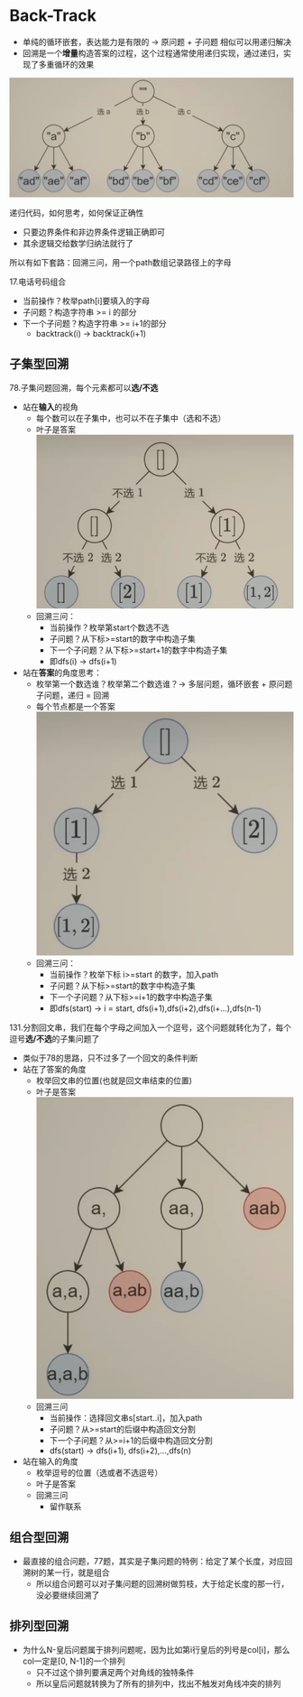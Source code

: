 # Back-Track

- 单纯的循环嵌套，表达能力是有限的 -> 原问题 + 子问题 相似可以用递归解决
- 回溯是一个**增量**构造答案的过程，这个过程通常使用递归实现，通过递归，实现了多重循环的效果

![alt text](img/image.png)

递归代码，如何思考，如何保证正确性

- 只要边界条件和非边界条件逻辑正确即可
- 其余逻辑交给数学归纳法就行了

所以有如下套路：回溯三问，用一个path数组记录路径上的字母

17.电话号码组合

- 当前操作？枚举path[i]要填入的字母
- 子问题？构造字符串 >= i   的部分
- 下一个子问题？构造字符串 >= i+1的部分
  - backtrack(i) -> backtrack(i+1)

## 子集型回溯

78.子集问题回溯，每个元素都可以**选/不选**

- 站在**输入**的视角
  - 每个数可以在子集中，也可以不在子集中（选和不选）
  - 叶子是答案![alt text](img/image-1.png)
  - 回溯三问：
    - 当前操作？枚举第start个数选不选
    - 子问题？从下标>=start的数字中构造子集
    - 下一个子问题？从下标>=start+1的数字中构造子集
    - 即dfs(i) -> dfs(i+1)
- 站在**答案**的角度思考：
  - 枚举第一个数选谁？枚举第二个数选谁？-> 多层问题，循环嵌套 + 原问题子问题，递归 = 回溯
  - 每个节点都是一个答案![alt text](img/image-2.png)
  - 回溯三问：
    - 当前操作？枚举下标 i>=start 的数字，加入path
    - 子问题？从下标>=start的数字中构造子集
    - 下一个子问题？从下标>=i+1的数字中构造子集
    - 即dfs(start) -> i = start, dfs(i+1),dfs(i+2),dfs(i+...),dfs(n-1)

131.分割回文串，我们在每个字母之间加入一个逗号，这个问题就转化为了，每个逗号**选/不选**的子集问题了

- 类似于78的思路，只不过多了一个回文的条件判断
- 站在了答案的角度
  - 枚举回文串的位置(也就是回文串结束的位置)
  - 叶子是答案![alt text](img/image-3.png)
  - 回溯三问
    - 当前操作：选择回文串s[start..i]，加入path
    - 子问题？从>=start的后缀中构造回文分割
    - 下一个子问题？从>=i+1的后缀中构造回文分割
    - dfs(start) -> dfs(i+1), dfs(i+2),...,dfs(n)
- 站在输入的角度
  - 枚举逗号的位置（选或者不选逗号）
  - 叶子是答案
  - 回溯三问
    - 留作联系

## 组合型回溯

- 最直接的组合问题，77题，其实是子集问题的特例：给定了某个长度，对应回溯树的某一行，就是组合
  - 所以组合问题可以对子集问题的回溯树做剪枝，大于给定长度的那一行，没必要继续回溯了

## 排列型回溯

- 为什么N-皇后问题属于排列问题呢，因为比如第i行皇后的列号是col[i]，那么col一定是[0, N-1]的一个排列
  - 只不过这个排列要满足两个对角线的独特条件
  - 所以皇后问题就转换为了所有的排列中，找出不触发对角线冲突的排列